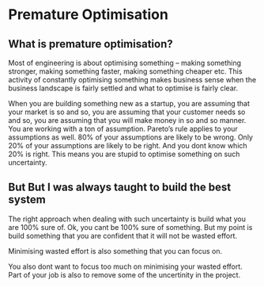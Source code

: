 # Premature Optimisation

## What is premature optimisation? 
Most of engineering is about optimising something – making something stronger, making something faster, making something cheaper etc. This activity of constantly optimising something makes business sense when the business landscape is fairly settled and what to optimise is fairly clear.

When you are building something new as a startup, you are assuming that your market is so and so, you are assuming that your customer needs so and so, you are assuming that you will make money in so and so manner. You are working with a ton of assumption. Pareto’s rule applies to your assumptions as well. 80% of your assumptions are likely to be wrong. Only 20% of your assumptions are likely to be right. And you dont know which 20% is right. This means you are stupid to optimise something on such uncertainty.

## But But I was always taught to build the best system
The right approach when dealing with such uncertainty is build what you are 100% sure of. Ok, you cant be 100% sure of something. But my point is build something that you are confident that it will not be wasted effort.

Minimising wasted effort is also something that you can focus on.

You also dont want to focus too much on minimising your wasted effort. Part of your job is also to remove some of the uncertinity in the project.

